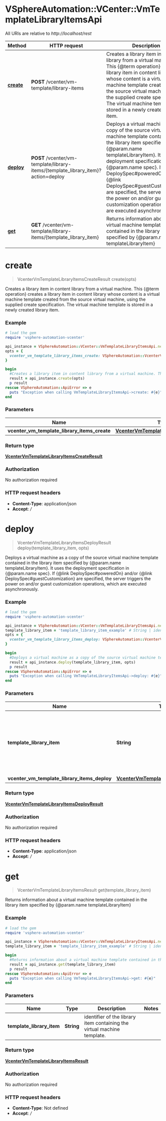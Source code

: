 # VSphereAutomation::VCenter::VmTemplateLibraryItemsApi

All URIs are relative to *http://localhost/rest*

Method | HTTP request | Description
------------- | ------------- | -------------
[**create**](VmTemplateLibraryItemsApi.md#create) | **POST** /vcenter/vm-template/library-items | Creates a library item in content library from a virtual machine. This {@term operation} creates a library item in content library whose content is a virtual machine template created from the source virtual machine, using the supplied create specification. The virtual machine template is stored in a newly created library item.
[**deploy**](VmTemplateLibraryItemsApi.md#deploy) | **POST** /vcenter/vm-template/library-items/{template_library_item}?action&#x3D;deploy | Deploys a virtual machine as a copy of the source virtual machine template contained in the library item specified by {@param.name templateLibraryItem}. It uses the deployment specification in {@param.name spec}. If {@link DeploySpec#poweredOn} and/or {@link DeploySpec#guestCustomization} are specified, the server triggers the power on and/or guest customization operations, which are executed asynchronously.
[**get**](VmTemplateLibraryItemsApi.md#get) | **GET** /vcenter/vm-template/library-items/{template_library_item} | Returns information about a virtual machine template contained in the library item specified by {@param.name templateLibraryItem}


# **create**
> VcenterVmTemplateLibraryItemsCreateResult create(opts)

Creates a library item in content library from a virtual machine. This {@term operation} creates a library item in content library whose content is a virtual machine template created from the source virtual machine, using the supplied create specification. The virtual machine template is stored in a newly created library item.

### Example
```ruby
# load the gem
require 'vsphere-automation-vcenter'

api_instance = VSphereAutomation::VCenter::VmTemplateLibraryItemsApi.new
opts = {
  vcenter_vm_template_library_items_create: VSphereAutomation::VcenterVmTemplateLibraryItemsCreate.new # VcenterVmTemplateLibraryItemsCreate | 
}

begin
  #Creates a library item in content library from a virtual machine. This {@term operation} creates a library item in content library whose content is a virtual machine template created from the source virtual machine, using the supplied create specification. The virtual machine template is stored in a newly created library item.
  result = api_instance.create(opts)
  p result
rescue VSphereAutomation::ApiError => e
  puts "Exception when calling VmTemplateLibraryItemsApi->create: #{e}"
end
```

### Parameters

Name | Type | Description  | Notes
------------- | ------------- | ------------- | -------------
 **vcenter_vm_template_library_items_create** | [**VcenterVmTemplateLibraryItemsCreate**](VcenterVmTemplateLibraryItemsCreate.md)|  | [optional] 

### Return type

[**VcenterVmTemplateLibraryItemsCreateResult**](VcenterVmTemplateLibraryItemsCreateResult.md)

### Authorization

No authorization required

### HTTP request headers

 - **Content-Type**: application/json
 - **Accept**: */*



# **deploy**
> VcenterVmTemplateLibraryItemsDeployResult deploy(template_library_item, opts)

Deploys a virtual machine as a copy of the source virtual machine template contained in the library item specified by {@param.name templateLibraryItem}. It uses the deployment specification in {@param.name spec}. If {@link DeploySpec#poweredOn} and/or {@link DeploySpec#guestCustomization} are specified, the server triggers the power on and/or guest customization operations, which are executed asynchronously.

### Example
```ruby
# load the gem
require 'vsphere-automation-vcenter'

api_instance = VSphereAutomation::VCenter::VmTemplateLibraryItemsApi.new
template_library_item = 'template_library_item_example' # String | identifier of the content library item containing the source virtual machine template to be deployed.
opts = {
  vcenter_vm_template_library_items_deploy: VSphereAutomation::VcenterVmTemplateLibraryItemsDeploy.new # VcenterVmTemplateLibraryItemsDeploy | 
}

begin
  #Deploys a virtual machine as a copy of the source virtual machine template contained in the library item specified by {@param.name templateLibraryItem}. It uses the deployment specification in {@param.name spec}. If {@link DeploySpec#poweredOn} and/or {@link DeploySpec#guestCustomization} are specified, the server triggers the power on and/or guest customization operations, which are executed asynchronously.
  result = api_instance.deploy(template_library_item, opts)
  p result
rescue VSphereAutomation::ApiError => e
  puts "Exception when calling VmTemplateLibraryItemsApi->deploy: #{e}"
end
```

### Parameters

Name | Type | Description  | Notes
------------- | ------------- | ------------- | -------------
 **template_library_item** | **String**| identifier of the content library item containing the source virtual machine template to be deployed. | 
 **vcenter_vm_template_library_items_deploy** | [**VcenterVmTemplateLibraryItemsDeploy**](VcenterVmTemplateLibraryItemsDeploy.md)|  | [optional] 

### Return type

[**VcenterVmTemplateLibraryItemsDeployResult**](VcenterVmTemplateLibraryItemsDeployResult.md)

### Authorization

No authorization required

### HTTP request headers

 - **Content-Type**: application/json
 - **Accept**: */*



# **get**
> VcenterVmTemplateLibraryItemsResult get(template_library_item)

Returns information about a virtual machine template contained in the library item specified by {@param.name templateLibraryItem}

### Example
```ruby
# load the gem
require 'vsphere-automation-vcenter'

api_instance = VSphereAutomation::VCenter::VmTemplateLibraryItemsApi.new
template_library_item = 'template_library_item_example' # String | identifier of the library item containing the virtual machine template.

begin
  #Returns information about a virtual machine template contained in the library item specified by {@param.name templateLibraryItem}
  result = api_instance.get(template_library_item)
  p result
rescue VSphereAutomation::ApiError => e
  puts "Exception when calling VmTemplateLibraryItemsApi->get: #{e}"
end
```

### Parameters

Name | Type | Description  | Notes
------------- | ------------- | ------------- | -------------
 **template_library_item** | **String**| identifier of the library item containing the virtual machine template. | 

### Return type

[**VcenterVmTemplateLibraryItemsResult**](VcenterVmTemplateLibraryItemsResult.md)

### Authorization

No authorization required

### HTTP request headers

 - **Content-Type**: Not defined
 - **Accept**: */*




